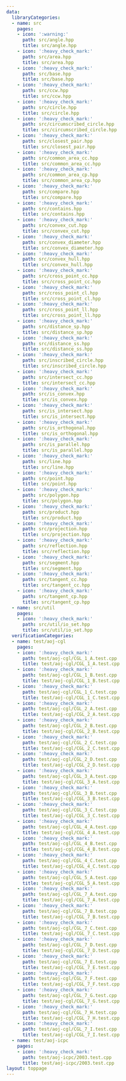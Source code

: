 ```yaml
---
data:
  libraryCategories:
  - name: src
    pages:
    - icon: ':warning:'
      path: src/angle.hpp
      title: src/angle.hpp
    - icon: ':heavy_check_mark:'
      path: src/area.hpp
      title: src/area.hpp
    - icon: ':heavy_check_mark:'
      path: src/base.hpp
      title: src/base.hpp
    - icon: ':heavy_check_mark:'
      path: src/ccw.hpp
      title: src/ccw.hpp
    - icon: ':heavy_check_mark:'
      path: src/circle.hpp
      title: src/circle.hpp
    - icon: ':heavy_check_mark:'
      path: src/circumscribed_circle.hpp
      title: src/circumscribed_circle.hpp
    - icon: ':heavy_check_mark:'
      path: src/closest_pair.hpp
      title: src/closest_pair.hpp
    - icon: ':heavy_check_mark:'
      path: src/common_area_cc.hpp
      title: src/common_area_cc.hpp
    - icon: ':heavy_check_mark:'
      path: src/common_area_cp.hpp
      title: src/common_area_cp.hpp
    - icon: ':heavy_check_mark:'
      path: src/compare.hpp
      title: src/compare.hpp
    - icon: ':heavy_check_mark:'
      path: src/contains.hpp
      title: src/contains.hpp
    - icon: ':heavy_check_mark:'
      path: src/convex_cut.hpp
      title: src/convex_cut.hpp
    - icon: ':heavy_check_mark:'
      path: src/convex_diameter.hpp
      title: src/convex_diameter.hpp
    - icon: ':heavy_check_mark:'
      path: src/convex_hull.hpp
      title: src/convex_hull.hpp
    - icon: ':heavy_check_mark:'
      path: src/cross_point_cc.hpp
      title: src/cross_point_cc.hpp
    - icon: ':heavy_check_mark:'
      path: src/cross_point_cl.hpp
      title: src/cross_point_cl.hpp
    - icon: ':heavy_check_mark:'
      path: src/cross_point_ll.hpp
      title: src/cross_point_ll.hpp
    - icon: ':heavy_check_mark:'
      path: src/distance_sp.hpp
      title: src/distance_sp.hpp
    - icon: ':heavy_check_mark:'
      path: src/distance_ss.hpp
      title: src/distance_ss.hpp
    - icon: ':heavy_check_mark:'
      path: src/inscribed_circle.hpp
      title: src/inscribed_circle.hpp
    - icon: ':heavy_check_mark:'
      path: src/intersect_cc.hpp
      title: src/intersect_cc.hpp
    - icon: ':heavy_check_mark:'
      path: src/is_convex.hpp
      title: src/is_convex.hpp
    - icon: ':heavy_check_mark:'
      path: src/is_intersect.hpp
      title: src/is_intersect.hpp
    - icon: ':heavy_check_mark:'
      path: src/is_orthogonal.hpp
      title: src/is_orthogonal.hpp
    - icon: ':heavy_check_mark:'
      path: src/is_parallel.hpp
      title: src/is_parallel.hpp
    - icon: ':heavy_check_mark:'
      path: src/line.hpp
      title: src/line.hpp
    - icon: ':heavy_check_mark:'
      path: src/point.hpp
      title: src/point.hpp
    - icon: ':heavy_check_mark:'
      path: src/polygon.hpp
      title: src/polygon.hpp
    - icon: ':heavy_check_mark:'
      path: src/product.hpp
      title: src/product.hpp
    - icon: ':heavy_check_mark:'
      path: src/projection.hpp
      title: src/projection.hpp
    - icon: ':heavy_check_mark:'
      path: src/reflection.hpp
      title: src/reflection.hpp
    - icon: ':heavy_check_mark:'
      path: src/segment.hpp
      title: src/segment.hpp
    - icon: ':heavy_check_mark:'
      path: src/tangent_cc.hpp
      title: src/tangent_cc.hpp
    - icon: ':heavy_check_mark:'
      path: src/tangent_cp.hpp
      title: src/tangent_cp.hpp
  - name: src/util
    pages:
    - icon: ':heavy_check_mark:'
      path: src/util/io_set.hpp
      title: src/util/io_set.hpp
  verificationCategories:
  - name: test/aoj-cgl
    pages:
    - icon: ':heavy_check_mark:'
      path: test/aoj-cgl/CGL_1_A.test.cpp
      title: test/aoj-cgl/CGL_1_A.test.cpp
    - icon: ':heavy_check_mark:'
      path: test/aoj-cgl/CGL_1_B.test.cpp
      title: test/aoj-cgl/CGL_1_B.test.cpp
    - icon: ':heavy_check_mark:'
      path: test/aoj-cgl/CGL_1_C.test.cpp
      title: test/aoj-cgl/CGL_1_C.test.cpp
    - icon: ':heavy_check_mark:'
      path: test/aoj-cgl/CGL_2_A.test.cpp
      title: test/aoj-cgl/CGL_2_A.test.cpp
    - icon: ':heavy_check_mark:'
      path: test/aoj-cgl/CGL_2_B.test.cpp
      title: test/aoj-cgl/CGL_2_B.test.cpp
    - icon: ':heavy_check_mark:'
      path: test/aoj-cgl/CGL_2_C.test.cpp
      title: test/aoj-cgl/CGL_2_C.test.cpp
    - icon: ':heavy_check_mark:'
      path: test/aoj-cgl/CGL_2_D.test.cpp
      title: test/aoj-cgl/CGL_2_D.test.cpp
    - icon: ':heavy_check_mark:'
      path: test/aoj-cgl/CGL_3_A.test.cpp
      title: test/aoj-cgl/CGL_3_A.test.cpp
    - icon: ':heavy_check_mark:'
      path: test/aoj-cgl/CGL_3_B.test.cpp
      title: test/aoj-cgl/CGL_3_B.test.cpp
    - icon: ':heavy_check_mark:'
      path: test/aoj-cgl/CGL_3_C.test.cpp
      title: test/aoj-cgl/CGL_3_C.test.cpp
    - icon: ':heavy_check_mark:'
      path: test/aoj-cgl/CGL_4_A.test.cpp
      title: test/aoj-cgl/CGL_4_A.test.cpp
    - icon: ':heavy_check_mark:'
      path: test/aoj-cgl/CGL_4_B.test.cpp
      title: test/aoj-cgl/CGL_4_B.test.cpp
    - icon: ':heavy_check_mark:'
      path: test/aoj-cgl/CGL_4_C.test.cpp
      title: test/aoj-cgl/CGL_4_C.test.cpp
    - icon: ':heavy_check_mark:'
      path: test/aoj-cgl/CGL_5_A.test.cpp
      title: test/aoj-cgl/CGL_5_A.test.cpp
    - icon: ':heavy_check_mark:'
      path: test/aoj-cgl/CGL_7_A.test.cpp
      title: test/aoj-cgl/CGL_7_A.test.cpp
    - icon: ':heavy_check_mark:'
      path: test/aoj-cgl/CGL_7_B.test.cpp
      title: test/aoj-cgl/CGL_7_B.test.cpp
    - icon: ':heavy_check_mark:'
      path: test/aoj-cgl/CGL_7_C.test.cpp
      title: test/aoj-cgl/CGL_7_C.test.cpp
    - icon: ':heavy_check_mark:'
      path: test/aoj-cgl/CGL_7_D.test.cpp
      title: test/aoj-cgl/CGL_7_D.test.cpp
    - icon: ':heavy_check_mark:'
      path: test/aoj-cgl/CGL_7_E.test.cpp
      title: test/aoj-cgl/CGL_7_E.test.cpp
    - icon: ':heavy_check_mark:'
      path: test/aoj-cgl/CGL_7_F.test.cpp
      title: test/aoj-cgl/CGL_7_F.test.cpp
    - icon: ':heavy_check_mark:'
      path: test/aoj-cgl/CGL_7_G.test.cpp
      title: test/aoj-cgl/CGL_7_G.test.cpp
    - icon: ':heavy_check_mark:'
      path: test/aoj-cgl/CGL_7_H.test.cpp
      title: test/aoj-cgl/CGL_7_H.test.cpp
    - icon: ':heavy_check_mark:'
      path: test/aoj-cgl/CGL_7_I.test.cpp
      title: test/aoj-cgl/CGL_7_I.test.cpp
  - name: test/aoj-icpc
    pages:
    - icon: ':heavy_check_mark:'
      path: test/aoj-icpc/2003.test.cpp
      title: test/aoj-icpc/2003.test.cpp
layout: toppage
---
```

